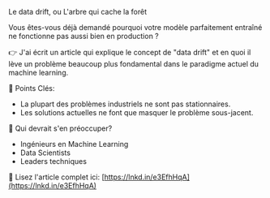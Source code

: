 Le data drift, ou L'arbre qui cache la forêt

Vous êtes-vous déjà demandé pourquoi votre modèle parfaitement entraîné ne fonctionne pas aussi bien en production ?

👉 J'ai écrit un article qui explique le concept de "data drift" et en quoi il lève un problème beaucoup plus fondamental dans le paradigme actuel du machine learning.

🔑 Points Clés:
 - La plupart des problèmes industriels ne sont pas stationnaires.
 - Les solutions actuelles ne font que masquer le problème sous-jacent.

🎯 Qui devrait s'en préoccuper?
 - Ingénieurs en Machine Learning
 - Data Scientists
 - Leaders techniques

📖 Lisez l'article complet ici: [https://lnkd.in/e3EfhHqA](https://lnkd.in/e3EfhHqA)
